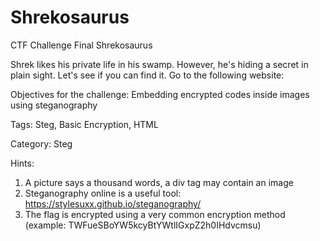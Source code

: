 # Shrekosaurus
 CTF Challenge Final
Shrekosaurus

Shrek likes his private life in his swamp. However, he's hiding a secret in plain sight. Let's see if you can find it. Go to the following website: 

Objectives for the challenge: Embedding encrypted codes inside images using steganography

Tags: Steg, Basic Encryption, HTML

Category: Steg

Hints: 
1. A picture says a thousand words, a div tag may contain an image
2. Steganography online is a useful tool: https://stylesuxx.github.io/steganography/
3. The flag is encrypted using a very common encryption method (example: TWFueSBoYW5kcyBtYWtlIGxpZ2h0IHdvcmsu)
